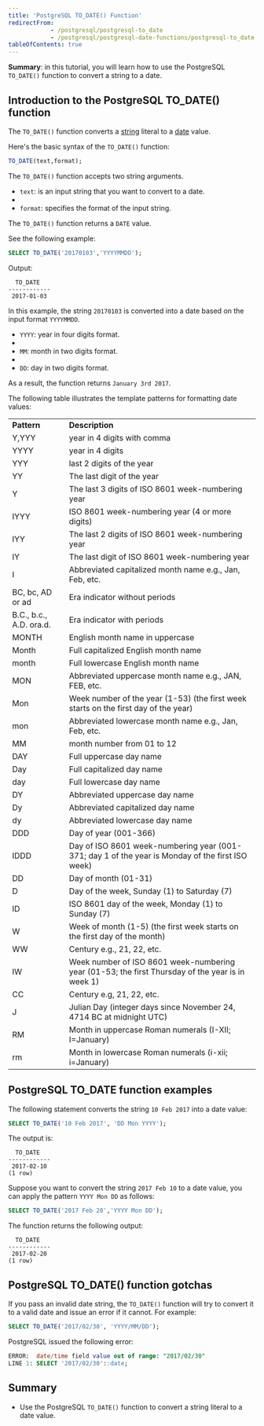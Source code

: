 ```yaml
---
title: 'PostgreSQL TO_DATE() Function'
redirectFrom:
            - /postgresql/postgresql-to_date 
            - /postgresql/postgresql-date-functions/postgresql-to_date
tableOfContents: true
---
```



**Summary**: in this tutorial, you will learn how to use the PostgreSQL `TO_DATE()` function to convert a string to a date.

## Introduction to the PostgreSQL TO_DATE() function

The `TO_DATE()` function converts a [string](/postgresql/postgresql-char-varchar-text) literal to a [date](/postgresql/postgresql-tutorial/postgresql-date) value.

Here's the basic syntax of the `TO_DATE()` function:

```sql
TO_DATE(text,format);
```

The `TO_DATE()` function accepts two string arguments.

- `text`: is an input string that you want to convert to a date.
-
- `format`: specifies the format of the input string.

The `TO_DATE()` function returns a `DATE` value.

See the following example:

```sql
SELECT TO_DATE('20170103','YYYYMMDD');
```

Output:

```
  TO_DATE
------------
 2017-01-03
```

In this example, the string `20170103` is converted into a date based on the input format `YYYYMMDD`.

- `YYYY`: year in four digits format.
-
- `MM`: month in two digits format.
-
- `DD`: day in two digits format.

As a result, the function returns `January 3rd 2017`.

The following table illustrates the template patterns for formatting date values:

|                         |                                                                                                  |
| ----------------------- | ------------------------------------------------------------------------------------------------ |
| **Pattern**             | **Description**                                                                                  |
| Y,YYY                   | year in 4 digits with comma                                                                      |
| YYYY                    | year in 4 digits                                                                                 |
| YYY                     | last 2 digits of the year                                                                        |
| YY                      | The last digit of the year                                                                       |
| Y                       | The last 3 digits of ISO 8601 week-numbering year                                                |
| IYYY                    | ISO 8601 week-numbering year (4 or more digits)                                                  |
| IYY                     | The last 2 digits of ISO 8601 week-numbering year                                                |
| IY                      | The last digit of ISO 8601 week-numbering year                                                   |
| I                       | Abbreviated capitalized month name e.g., Jan, Feb, etc.                                          |
| BC, bc, AD or ad        | Era indicator without periods                                                                    |
| B.C., b.c., A.D. ora.d. | Era indicator with periods                                                                       |
| MONTH                   | English month name in uppercase                                                                  |
| Month                   | Full capitalized English month name                                                              |
| month                   | Full lowercase English month name                                                                |
| MON                     | Abbreviated uppercase month name e.g., JAN, FEB, etc.                                            |
| Mon                     | Week number of the year (1-53) (the first week starts on the first day of the year)              |
| mon                     | Abbreviated lowercase month name e.g., Jan, Feb, etc.                                            |
| MM                      | month number from 01 to 12                                                                       |
| DAY                     | Full uppercase day name                                                                          |
| Day                     | Full capitalized day name                                                                        |
| day                     | Full lowercase day name                                                                          |
| DY                      | Abbreviated uppercase day name                                                                   |
| Dy                      | Abbreviated capitalized day name                                                                 |
| dy                      | Abbreviated lowercase day name                                                                   |
| DDD                     | Day of year (001-366)                                                                            |
| IDDD                    | Day of ISO 8601 week-numbering year (001-371; day 1 of the year is Monday of the first ISO week) |
| DD                      | Day of month (01-31)                                                                             |
| D                       | Day of the week, Sunday (1) to Saturday (7)                                                      |
| ID                      | ISO 8601 day of the week, Monday (1) to Sunday (7)                                               |
| W                       | Week of month (1-5) (the first week starts on the first day of the month)                        |
| WW                      | Century e.g., 21, 22, etc.                                                                       |
| IW                      | Week number of ISO 8601 week-numbering year (01-53; the first Thursday of the year is in week 1) |
| CC                      | Century e.g, 21, 22, etc.                                                                        |
| J                       | Julian Day (integer days since November 24, 4714 BC at midnight UTC)                             |
| RM                      | Month in uppercase Roman numerals (I-XII; I=January)                                             |
| rm                      | Month in lowercase Roman numerals (i-xii; i=January)                                             |

## PostgreSQL TO_DATE function examples

The following statement converts the string `10 Feb 2017` into a date value:

```sql
SELECT TO_DATE('10 Feb 2017', 'DD Mon YYYY');
```

The output is:

```
  TO_DATE
------------
 2017-02-10
(1 row)
```

Suppose you want to convert the string `2017 Feb 10` to a date value, you can apply the pattern `YYYY Mon DD` as follows:

```sql
SELECT TO_DATE('2017 Feb 20','YYYY Mon DD');
```

The function returns the following output:

```
  TO_DATE
------------
 2017-02-20
(1 row)
```

## PostgreSQL TO_DATE() function gotchas

If you pass an invalid date string, the `TO_DATE()` function will try to convert it to a valid date and issue an error if it cannot. For example:

```sql
SELECT TO_DATE('2017/02/30', 'YYYY/MM/DD');
```

PostgreSQL issued the following error:

```sql
ERROR:  date/time field value out of range: "2017/02/30"
LINE 1: SELECT '2017/02/30'::date;
```

## Summary

- Use the PostgreSQL `TO_DATE()` function to convert a string literal to a date value.
